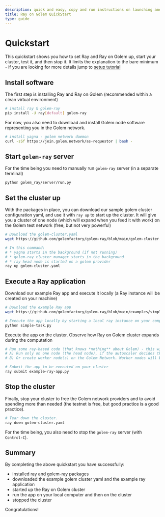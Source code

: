 ```yaml
---
description: quick and easy, copy and run instructions on launching and decommissioning the Ray on Golem cluster
title: Ray on Golem QuickStart
type: guide 
---
```


# Quickstart

This quickstart shows you how to set Ray and Ray on Golem up, start your cluster, test it, and then stop it.
It limits the explanation to the bare minimum - if you are looking for more details jump to [setup tutorial](/docs/creators/ray/setup-tutorial)


## Install software

The first step is installing Ray and Ray on Golem (recommended within a clean virtual environment)

```bash
# install ray & golem-ray
pip install -U ray[default] golem-ray
```

For now, you also need to download and install Golem node software representing you in the Golem network.

```bash
# install yagna - golem network daemon
curl -sSf https://join.golem.network/as-requestor | bash -
```

## Start `golem-ray` server

For the time being you need to manually run `golem-ray` server (in a separate terminal)

```bash
python golem_ray/server/run.py
```

## Set the cluster up

With the packages in place, you can download our sample golem cluster configuration yaml, and use it with `ray up` to start up the cluster.
It will give you a cluster of one node (which will expand when you feed it with work) on the Golem test network (free, but not very powerful)


```bash
# Download the golem-cluster.yaml
wget https://github.com/golemfactory/golem-ray/blob/main/golem-cluster.yaml

# In this command:
# * yagna starts in the background (if not running)
# * golem-ray cluster manager starts in the background
# * ray head node is started on a golem provider
ray up golem-cluster.yaml

```

## Execute a Ray application

Download our example Ray app and execute it locally (a Ray instance will be created on your machine)

```bash
# Download the example Ray app
wget https://github.com/golemfactory/golem-ray/blob/main/examples/simple-task.py

# Execute the app locally by starting a local ray instance on your computer
python simple-task.py
```

Execute the app on the cluster. Observe how Ray on Golem cluster expands during the computation

```bash
# Run some ray-based code (that knows *nothing** about Golem) - this will either:
# A) Run only on one node (the head node), if the autoscaler decides there is no need for a worker node
# B) Or create worker node(s) on the Golem Network. Worker nodes will be later auto-terminated by the autoscaler)

# Submit the app to be executed on your cluster
ray submit example-ray-app.py
```

## Stop the cluster

Finally, stop your cluster to free the Golem network providers and to avoid spending more than needed (the testnet is free, but good practice is a good practice).

```bash
# Tear down the cluster.
ray down golem-cluster.yaml
```

For the time being, you also need to stop the `golem-ray` server (with `Control-C`).

## Summary

By completing the above quickstart you have successfully:
- installed ray and golem-ray packages
- downloaded the example golem cluster yaml and the example ray application
- started up the Ray on Golem cluster
- run the app on your local computer and then on the cluster
- stopped the cluster

Congratulations!


